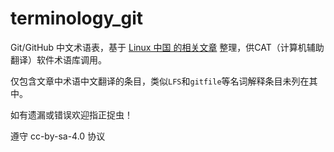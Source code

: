 # terminology_git

Git/GitHub 中文术语表，基于 [Linux 中国 的相关文章](https://linux.cn/article-12245-1.html) 整理，供CAT（计算机辅助翻译）软件术语库调用。

仅包含文章中术语中文翻译的条目，类似`LFS`和`gitfile`等名词解释条目未列在其中。

如有遗漏或错误欢迎指正捉虫！

遵守 cc-by-sa-4.0 协议
